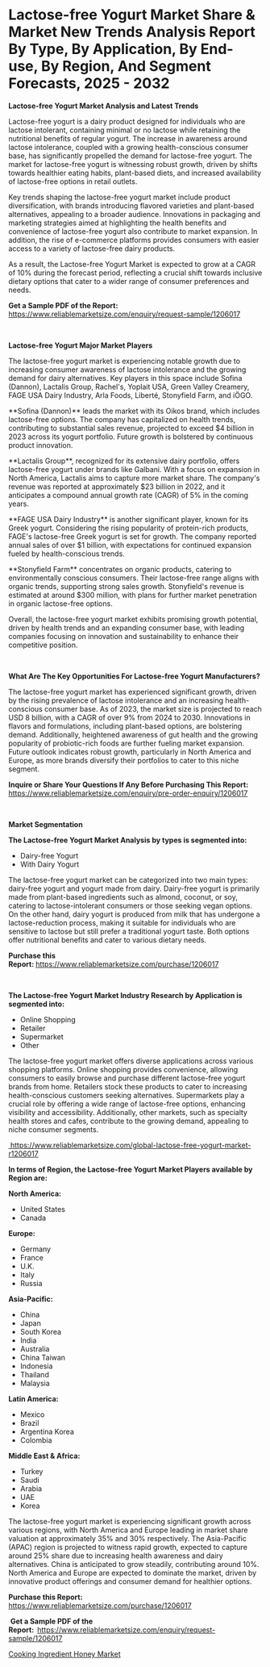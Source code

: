 <p><h1>Lactose-free Yogurt Market Share & Market New Trends Analysis Report By Type, By Application, By End-use, By Region, And Segment Forecasts, 2025 - 2032</h1></p><p><strong>Lactose-free Yogurt Market Analysis and Latest Trends</strong></p>
<p><p>Lactose-free yogurt is a dairy product designed for individuals who are lactose intolerant, containing minimal or no lactose while retaining the nutritional benefits of regular yogurt. The increase in awareness around lactose intolerance, coupled with a growing health-conscious consumer base, has significantly propelled the demand for lactose-free yogurt. The market for lactose-free yogurt is witnessing robust growth, driven by shifts towards healthier eating habits, plant-based diets, and increased availability of lactose-free options in retail outlets.</p><p>Key trends shaping the lactose-free yogurt market include product diversification, with brands introducing flavored varieties and plant-based alternatives, appealing to a broader audience. Innovations in packaging and marketing strategies aimed at highlighting the health benefits and convenience of lactose-free yogurt also contribute to market expansion. In addition, the rise of e-commerce platforms provides consumers with easier access to a variety of lactose-free dairy products. </p><p>As a result, the Lactose-free Yogurt Market is expected to grow at a CAGR of 10% during the forecast period, reflecting a crucial shift towards inclusive dietary options that cater to a wider range of consumer preferences and needs.</p></p>
<p><strong>Get a Sample PDF of the Report:&nbsp;</strong> <a href="https://www.reliablemarketsize.com/enquiry/request-sample/1206017?utm_campaign=2457&utm_medium=2&utm_source=Github&utm_content=ia&utm_term=07042025&utm_id=lactose-free-yogurt">https://www.reliablemarketsize.com/enquiry/request-sample/1206017</a></p>
<p>&nbsp;</p>
<p><strong>Lactose-free Yogurt Major Market Players</strong></p>
<p><p>The lactose-free yogurt market is experiencing notable growth due to increasing consumer awareness of lactose intolerance and the growing demand for dairy alternatives. Key players in this space include Sofina (Dannon), Lactalis Group, Rachel's, Yoplait USA, Green Valley Creamery, FAGE USA Dairy Industry, Arla Foods, Liberté, Stonyfield Farm, and iÖGO.</p><p>**Sofina (Dannon)** leads the market with its Oikos brand, which includes lactose-free options. The company has capitalized on health trends, contributing to substantial sales revenue, projected to exceed $4 billion in 2023 across its yogurt portfolio. Future growth is bolstered by continuous product innovation.</p><p>**Lactalis Group**, recognized for its extensive dairy portfolio, offers lactose-free yogurt under brands like Galbani. With a focus on expansion in North America, Lactalis aims to capture more market share. The company's revenue was reported at approximately $23 billion in 2022, and it anticipates a compound annual growth rate (CAGR) of 5% in the coming years.</p><p>**FAGE USA Dairy Industry** is another significant player, known for its Greek yogurt. Considering the rising popularity of protein-rich products, FAGE's lactose-free Greek yogurt is set for growth. The company reported annual sales of over $1 billion, with expectations for continued expansion fueled by health-conscious trends.</p><p>**Stonyfield Farm** concentrates on organic products, catering to environmentally conscious consumers. Their lactose-free range aligns with organic trends, supporting strong sales growth. Stonyfield's revenue is estimated at around $300 million, with plans for further market penetration in organic lactose-free options.</p><p>Overall, the lactose-free yogurt market exhibits promising growth potential, driven by health trends and an expanding consumer base, with leading companies focusing on innovation and sustainability to enhance their competitive position.</p></p>
<p>&nbsp;</p>
<p><strong>What Are The Key Opportunities For Lactose-free Yogurt Manufacturers?</strong></p>
<p><p>The lactose-free yogurt market has experienced significant growth, driven by the rising prevalence of lactose intolerance and an increasing health-conscious consumer base. As of 2023, the market size is projected to reach USD 8 billion, with a CAGR of over 9% from 2024 to 2030. Innovations in flavors and formulations, including plant-based options, are bolstering demand. Additionally, heightened awareness of gut health and the growing popularity of probiotic-rich foods are further fueling market expansion. Future outlook indicates robust growth, particularly in North America and Europe, as more brands diversify their portfolios to cater to this niche segment.</p></p>
<p><strong>Inquire or Share Your Questions If Any Before Purchasing This Report:</strong> <a href="https://www.reliablemarketsize.com/enquiry/pre-order-enquiry/1206017?utm_campaign=2457&utm_medium=2&utm_source=Github&utm_content=ia&utm_term=07042025&utm_id=lactose-free-yogurt">https://www.reliablemarketsize.com/enquiry/pre-order-enquiry/1206017</a></p>
<p>&nbsp;</p>
<p><strong>Market Segmentation</strong></p>
<p><strong>The Lactose-free Yogurt Market Analysis by types is segmented into:</strong></p>
<p><ul><li>Dairy-free Yogurt</li><li>With Dairy Yogurt</li></ul></p>
<p><p>The lactose-free yogurt market can be categorized into two main types: dairy-free yogurt and yogurt made from dairy. Dairy-free yogurt is primarily made from plant-based ingredients such as almond, coconut, or soy, catering to lactose-intolerant consumers or those seeking vegan options. On the other hand, dairy yogurt is produced from milk that has undergone a lactose-reduction process, making it suitable for individuals who are sensitive to lactose but still prefer a traditional yogurt taste. Both options offer nutritional benefits and cater to various dietary needs.</p></p>
<p><strong>Purchase this Report:&nbsp;</strong><a href="https://www.reliablemarketsize.com/purchase/1206017?utm_campaign=2457&utm_medium=2&utm_source=Github&utm_content=ia&utm_term=07042025&utm_id=lactose-free-yogurt">https://www.reliablemarketsize.com/purchase/1206017</a></p>
<p>&nbsp;</p>
<p><strong>The Lactose-free Yogurt Market Industry Research by Application is segmented into:</strong></p>
<p><ul><li>Online Shopping</li><li>Retailer</li><li>Supermarket</li><li>Other</li></ul></p>
<p><p>The lactose-free yogurt market offers diverse applications across various shopping platforms. Online shopping provides convenience, allowing consumers to easily browse and purchase different lactose-free yogurt brands from home. Retailers stock these products to cater to increasing health-conscious customers seeking alternatives. Supermarkets play a crucial role by offering a wide range of lactose-free options, enhancing visibility and accessibility. Additionally, other markets, such as specialty health stores and cafes, contribute to the growing demand, appealing to niche consumer segments.</p></p>
<p><a href="https://www.reliablemarketsize.com/global-lactose-free-yogurt-market-r1206017?utm_campaign=2457&utm_medium=2&utm_source=Github&utm_content=ia&utm_term=07042025&utm_id=lactose-free-yogurt">&nbsp;https://www.reliablemarketsize.com/global-lactose-free-yogurt-market-r1206017</a></p>
<p><strong>In terms of Region, the Lactose-free Yogurt Market Players available by Region are:</strong></p>
<p>
    <p> <strong> North America: </strong>
        <ul>
            <li>United States</li>
            <li>Canada</li>
        </ul>
        </p> 
    <p> <strong> Europe: </strong>
        <ul>
            <li>Germany</li>
            <li>France</li>
            <li>U.K.</li>
            <li>Italy</li>
            <li>Russia</li>
        </ul>
        </p> 
    <p> <strong> Asia-Pacific: </strong>
        <ul>
            <li>China</li>
            <li>Japan</li>
            <li>South Korea</li>
            <li>India</li>
            <li>Australia</li>
            <li>China Taiwan</li>
            <li>Indonesia</li>
            <li>Thailand</li>
            <li>Malaysia</li>
        </ul>
        </p> 
    <p> <strong> Latin America: </strong>
        <ul>
            <li>Mexico</li>
            <li>Brazil</li>
            <li>Argentina Korea</li>
            <li>Colombia</li>
        </ul>
        </p> 
    <p> <strong> Middle East & Africa: </strong>
        <ul>
            <li>Turkey</li>
            <li>Saudi</li>
            <li>Arabia</li>
            <li>UAE</li>
            <li>Korea</li>
        </ul>
    </p>
    </p>
<p><p>The lactose-free yogurt market is experiencing significant growth across various regions, with North America and Europe leading in market share valuation at approximately 35% and 30% respectively. The Asia-Pacific (APAC) region is projected to witness rapid growth, expected to capture around 25% share due to increasing health awareness and dairy alternatives. China is anticipated to grow steadily, contributing around 10%. North America and Europe are expected to dominate the market, driven by innovative product offerings and consumer demand for healthier options.</p></p>
<p><strong>Purchase this Report: </strong><a href="https://www.reliablemarketsize.com/purchase/1206017?utm_campaign=2457&utm_medium=2&utm_source=Github&utm_content=ia&utm_term=07042025&utm_id=lactose-free-yogurt">https://www.reliablemarketsize.com/purchase/1206017</a></p>
<p>&nbsp;<strong>Get a Sample PDF of the Report:&nbsp;&nbsp;</strong><a href="https://www.reliablemarketsize.com/enquiry/request-sample/1206017?utm_campaign=2457&utm_medium=2&utm_source=Github&utm_content=ia&utm_term=07042025&utm_id=lactose-free-yogurt">https://www.reliablemarketsize.com/enquiry/request-sample/1206017</a></p>
<p><strong></strong></p>
<p><p><a href="https://github.com/cheryjhonson/Market-Research-Report-List-1/blob/main/cooking-ingredient-honey-market.md?utm_campaign=2457&utm_medium=2&utm_source=Github&utm_content=ia&utm_term=07042025&utm_id=lactose-free-yogurt">Cooking Ingredient Honey Market</a></p></p>